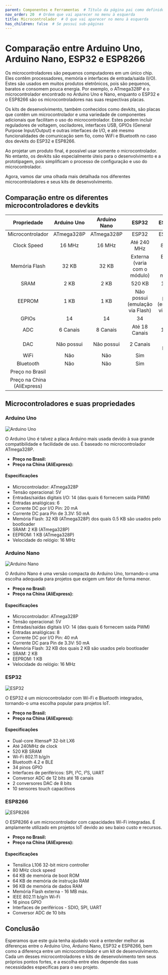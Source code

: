 ```yaml
---
parent: Componentes e Ferramentas  # Título da página pai como definido no index.md
nav_order: 20  # Ordem que vai aparecer no menu à esquerda
title: Microcontrolador  # O que vai aparecer no menu à esquerda
has_children: false  # Se possui sub-páginas
---
```


# Comparação entre Arduino Uno, Arduino Nano, ESP32 e ESP8266


Os microcontroladores são pequenos computadores em um único chip. Eles contêm processadores, memória e interfaces de entrada/saída (I/O). Estes são usados em muitos produtos eletrônicos, pois são pequenos, baratos e consomem pouca energia. Por exemplo, o ATmega328P é o microcontrolador encontrado no Arduino Uno e Nano, enquanto o ESP32 e o ESP8266 são os microcontroladores nas suas respectivas placas.

Os kits de desenvolvimento, também conhecidos como devkits, são placas que contêm um microcontrolador e uma variedade de componentes adicionais que facilitam o uso do microcontrolador. Estes podem incluir reguladores de voltagem, osciladores, interfaces USB, GPIOs (General Purpose Input/Output) e outras interfaces de I/O, e até mesmo funcionalidades de comunicação sem fio, como WiFi e Bluetooth no caso dos devkits do ESP32 e ESP8266.

Ao projetar um produto final, é possível usar somente o microcontrolador. No entanto, os devkits são especialmente úteis para o desenvolvimento e a prototipagem, pois simplificam o processo de configuração e uso do microcontrolador.

Agora, vamos dar uma olhada mais detalhada nos diferentes microcontroladores e seus kits de desenvolvimento.

## Comparação entre os diferentes microcontroladores e devkits

| Propriedade | Arduino Uno | Arduino Nano | ESP32 | ESP8266 |
| :--------: | :---------: | :----------: | :---: | :-----: |
| Microcontrolador | ATmega328P | ATmega328P | ESP32 | ESP8266 |
| Clock Speed | 16 MHz | 16 MHz | Até 240 MHz | 80 MHz |
| Memória Flash | 32 KB | 32 KB | Externa (varia com o módulo) | Externa (varia com o módulo) |
| SRAM | 2 KB | 2 KB | 520 KB | 160 KB |
| EEPROM | 1 KB | 1 KB | Não possui (emulação via Flash) | Não possui (emulação via Flash) |
| GPIOs | 14 | 14 | 34 | 16 |
| ADC | 6 Canais | 8 Canais | Até 18 Canais | 1 Canal |
| DAC | Não possui | Não possui | 2 Canais | Não possui |
| WiFi | Não | Não | Sim | Sim |
| Bluetooth | Não | Não | Sim | Não |
| Preço no Brasil |  |  |  |  |
| Preço na China (AliExpress) |  |  |  |  |

## Microcontroladores e suas propriedades

### Arduino Uno

![Arduino Uno](https://www.arduino.cc/en/uploads/Main/ArduinoUno_R3_Front_450px.jpg)

O Arduino Uno é talvez a placa Arduino mais usada devido à sua grande compatibilidade e facilidade de uso. É baseado no microcontrolador ATmega328P.

- **Preço no Brasil:** 
- **Preço na China (AliExpress):** 

#### Especificações

- Microcontrolador: ATmega328P
- Tensão operacional: 5V
- Entradas/saídas digitais I/O: 14 (das quais 6 fornecem saída PWM)
- Entradas analógicas: 6
- Corrente DC por I/O Pin: 20 mA
- Corrente DC para Pin de 3.3V: 50 mA
- Memória Flash: 32 KB (ATmega328P) dos quais 0.5 KB são usados pelo bootloader
- SRAM: 2 KB (ATmega328P)
- EEPROM: 1 KB (ATmega328P)
- Velocidade do relógio: 16 MHz

### Arduino Nano

![Arduino Nano](https://www.arduino.cc/en/uploads/Main/ArduinoNanoFront_3_lg.jpg)

O Arduino Nano é uma versão compacta do Arduino Uno, tornando-o uma escolha adequada para projetos que exigem um fator de forma menor.

- **Preço no Brasil:** 
- **Preço na China (AliExpress):** 

#### Especificações

- Microcontrolador: ATmega328P
- Tensão operacional: 5V
- Entradas/saídas digitais I/O: 14 (das quais 6 fornecem saída PWM)
- Entradas analógicas: 8
- Corrente DC por I/O Pin: 40 mA
- Corrente DC para Pin de 3.3V: 50 mA
- Memória Flash: 32 KB dos quais 2 KB são usados pelo bootloader
- SRAM: 2 KB
- EEPROM: 1 KB
- Velocidade do relógio: 16 MHz

### ESP32

![ESP32](https://www.espressif.com/sites/default/files/product/esp32/overview/esp32-pico-d4_main.jpg)

O ESP32 é um microcontrolador com Wi-Fi e Bluetooth integrados, tornando-o uma escolha popular para projetos IoT.

- **Preço no Brasil:** 
- **Preço na China (AliExpress):** 

#### Especificações

- Dual-core Xtensa® 32-bit LX6
- Até 240MHz de clock
- 520 KB SRAM
- Wi-Fi 802.11 b/g/n
- Bluetooth 4.2 e BLE
- 34 pinos GPIO
- Interfaces de periféricos: SPI, I²C, I²S, UART
- Conversor ADC de 12 bits até 18 canais
- 2 conversores DAC de 8 bits
- 10 sensores touch capacitivos

### ESP8266

![ESP8266](https://www.espressif.com/sites/default/files/product/esp-wroom-02/overview/esp-wroom-02-wifi-module.jpg)

O ESP8266 é um microcontrolador com capacidades Wi-Fi integradas. É amplamente utilizado em projetos IoT devido ao seu baixo custo e recursos.

- **Preço no Brasil:** 
- **Preço na China (AliExpress):** 

#### Especificações

- Tensilica L106 32-bit micro controller
- 80 MHz clock speed
- 64 KB de memória de boot ROM
- 64 KB de memória de instrução RAM
- 96 KB de memória de dados RAM
- Memória Flash externa - 16 MB máx.
- IEEE 802.11 b/g/n Wi-Fi
- 16 pinos GPIO
- Interfaces de periféricos - SDIO, SPI, UART
- Conversor ADC de 10 bits

## Conclusão

Esperamos que este guia tenha ajudado você a entender melhor as diferenças entre o Arduino Uno, Arduino Nano, ESP32 e ESP8266, bem como a diferença entre um microcontrolador e um kit de desenvolvimento. Cada um desses microcontroladores e kits de desenvolvimento tem seus próprios pontos fortes, e a escolha entre eles depende das suas necessidades específicas para o seu projeto.

